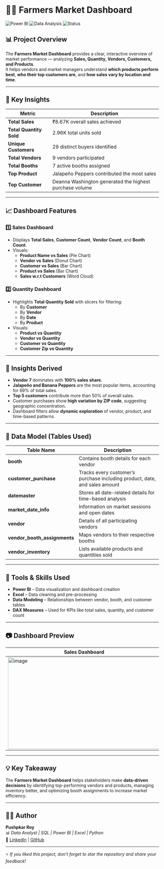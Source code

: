 # 🧑‍🌾 Farmers Market Dashboard

![Power BI](https://img.shields.io/badge/Tool-Power%20BI-yellow?style=for-the-badge)
![Data Analysis](https://img.shields.io/badge/Domain-Data%20Analysis-blue?style=for-the-badge)
![Status](https://img.shields.io/badge/Status-Completed-green?style=for-the-badge)

## 📊 Project Overview
The **Farmers Market Dashboard** provides a clear, interactive overview of market performance — analyzing **Sales, Quantity, Vendors, Customers, and Products**.  
It helps vendors and market managers understand **which products perform best**, **who their top customers are**, and **how sales vary by location and time**.

---

## 🎯 Key Insights

| Metric | Description |
|--------|--------------|
| **Total Sales** | ₹8.67K overall sales achieved |
| **Total Quantity Sold** | 2.96K total units sold |
| **Unique Customers** | 29 distinct buyers identified | 
| **Total Vendors** | 9 vendors participated |
| **Total Booths** | 7 active booths assigned | 
| **Top Product** | Jalapeño Peppers contributed the most sales |
| **Top Customer** | Deanna Washington generated the highest purchase volume | 

---
 
## 📈 Dashboard Features

### 1️⃣ **Sales Dashboard**
- Displays **Total Sales**, **Customer Count**, **Vendor Count**, and **Booth Count**.
- Visuals:
  - **Product Name vs Sales** (Pie Chart)
  - **Vendor vs Sales** (Donut Chart)
  - **Customer vs Sales** (Bar Chart)
  - **Product vs Sales** (Bar Chart)
  - **Sales w.r.t Customers** (Word Cloud)

### 2️⃣ **Quantity Dashboard**
- Highlights **Total Quantity Sold** with slicers for filtering:
  - By **Customer**
  - By **Vendor**
  - By **Date**
  - By **Product**
- Visuals:
  - **Product vs Quantity**
  - **Vendor vs Quantity**
  - **Customer vs Quantity**
  - **Customer Zip vs Quantity**

---

## 🧠 Insights Derived
- **Vendor 7** dominates with **100% sales share**.
- **Jalapeño and Banana Peppers** are the most popular items, accounting for 69% of total sales.
- **Top 5 customers** contribute more than 50% of overall sales.
- Customer purchases show **high variation by ZIP code**, suggesting geographic concentration.
- Dashboard filters allow **dynamic exploration** of vendor, product, and time-based patterns.

---

## 🧩 Data Model (Tables Used)

| Table Name | Description |
|-------------|-------------|
| **booth** | Contains booth details for each vendor |
| **customer_purchase** | Tracks every customer’s purchase including product, date, and sales amount |
| **datemaster** | Stores all date-related details for time-based analysis |
| **market_date_info** | Information on market sessions and open dates |
| **vendor** | Details of all participating vendors |
| **vendor_booth_assignments** | Maps vendors to their respective booths |
| **vendor_inventory** | Lists available products and quantities sold |

---

## 🧰 Tools & Skills Used
- **Power BI** – Data visualization and dashboard creation  
- **Excel** – Data cleaning and pre-processing  
- **Data Modeling** – Relationships between vendor, booth, and customer tables  
- **DAX Measures** – Used for KPIs like total sales, quantity, and customer count  

---

## 📷 Dashboard Preview

| Sales Dashboard | Quantity Dashboard |
|------------------|-------------------|
| <img width="500" height="300" alt="image" src="https://github.com/user-attachments/assets/ab4e1e04-abef-45b8-8cb4-2be179eccbe3" />| <img width="500" height="300" alt="image" src="https://github.com/user-attachments/assets/2116a566-f369-44ba-9ea4-0a99335de52b" />|

---

## 💡 Key Takeaway
The **Farmers Market Dashboard** helps stakeholders make **data-driven decisions** by identifying top-performing vendors and products, managing inventory better, and optimizing booth assignments to increase market efficiency.

---

## 👨‍💻 Author
**Pushpkar Roy**  
📊 *Data Analyst | SQL | Power BI | Excel | Python*  
🔗 [LinkedIn](https://www.linkedin.com/in/pushpkar-roy) | [GitHub](https://github.com/PushpkarRoy)

---

⭐ *If you liked this project, don’t forget to star the repository and share your feedback!*
